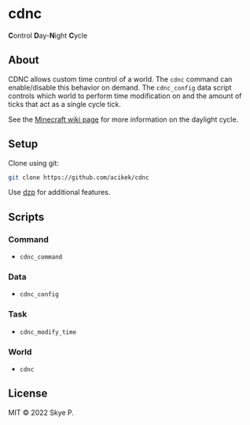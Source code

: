 # cdnc

**C**ontrol **D**ay-**N**ight **C**ycle

## About

CDNC allows custom time control of a world. The `cdnc` command can enable/disable this behavior on demand. The `cdnc_config` data script controls which world to perform time modification on and the amount of ticks that act as a single cycle tick.

See the [Minecraft wiki page](https://minecraft.fandom.com/wiki/Daylight_cycle) for more information on the daylight cycle.

## Setup

Clone using git:
```sh
git clone https://github.com/acikek/cdnc
```
Use [dzp](https://github.com/acikek/dzp-rs) for additional features.

## Scripts

### Command

- `cdnc_command`

### Data

- `cdnc_config`

### Task

- `cdnc_modify_time`

### World

- `cdnc`

## License

MIT © 2022 Skye P.